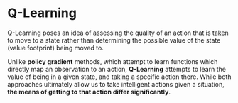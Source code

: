 # Q-Learning

Q-Learning poses an idea of assessing the quality of an action that is taken to move to a state rather than determining the possible value of the state (value footprint) being moved to.  

Unlike **policy gradient** methods, which attempt to learn functions which directly map an observation to an action, **Q-Learning** attempts to learn the value of being in a given state, and taking a specific action there. While both approaches ultimately allow us to take intelligent actions given a situation, **the means of getting to that action differ significantly**.